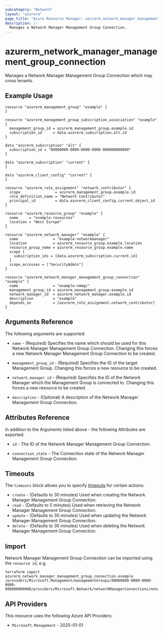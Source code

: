 ```yaml
---
subcategory: "Network"
layout: "azurerm"
page_title: "Azure Resource Manager: azurerm_network_manager_management_group_connection"
description: |-
  Manages a Network Manager Management Group Connection.
---
```


# azurerm_network_manager_management_group_connection

Manages a Network Manager Management Group Connection which may cross tenants.

## Example Usage

```hcl
resource "azurerm_management_group" "example" {
}

resource "azurerm_management_group_subscription_association" "example" {
  management_group_id = azurerm_management_group.example.id
  subscription_id     = data.azurerm_subscription.alt.id
}

data "azurerm_subscription" "alt" {
  subscription_id = "00000000-0000-0000-0000-000000000000"
}

data "azurerm_subscription" "current" {
}

data "azurerm_client_config" "current" {
}

resource "azurerm_role_assignment" "network_contributor" {
  scope                = azurerm_management_group.example.id
  role_definition_name = "Network Contributor"
  principal_id         = data.azurerm_client_config.current.object_id
}

resource "azurerm_resource_group" "example" {
  name     = "example-resources"
  location = "West Europe"
}

resource "azurerm_network_manager" "example" {
  name                = "example-networkmanager"
  location            = azurerm_resource_group.example.location
  resource_group_name = azurerm_resource_group.example.name
  scope {
    subscription_ids = [data.azurerm_subscription.current.id]
  }
  scope_accesses = ["SecurityAdmin"]
}

resource "azurerm_network_manager_management_group_connection" "example" {
  name                = "example-nmmgc"
  management_group_id = azurerm_management_group.example.id
  network_manager_id  = azurerm_network_manager.example.id
  description         = "example"
  depends_on          = [azurerm_role_assignment.network_contributor]
}
```

## Arguments Reference

The following arguments are supported:

* `name` - (Required) Specifies the name which should be used for this Network Manager Management Group Connection. Changing this forces a new Network Manager Management Group Connection to be created.

* `management_group_id` - (Required) Specifies the ID of the target Management Group. Changing this forces a new resource to be created.

* `network_manager_id` - (Required) Specifies the ID of the Network Manager which the Management Group is connected to. Changing this forces a new resource to be created.

* `description` - (Optional) A description of the Network Manager Management Group Connection.


## Attributes Reference

In addition to the Arguments listed above - the following Attributes are exported:

* `id` - The ID of the Network Manager Management Group Connection.

* `connection_state` - The Connection state of the Network Manager Management Group Connection.

## Timeouts

The `timeouts` block allows you to specify [timeouts](https://developer.hashicorp.com/terraform/language/resources/configure#define-operation-timeouts) for certain actions:

* `create` - (Defaults to 30 minutes) Used when creating the Network Manager Management Group Connection.
* `read` - (Defaults to 5 minutes) Used when retrieving the Network Manager Management Group Connection.
* `update` - (Defaults to 30 minutes) Used when updating the Network Manager Management Group Connection.
* `delete` - (Defaults to 30 minutes) Used when deleting the Network Manager Management Group Connection.

## Import

Network Manager Management Group Connection can be imported using the `resource id`, e.g.

```shell
terraform import azurerm_network_manager_management_group_connection.example /providers/Microsoft.Management/managementGroups/00000000-0000-0000-0000-000000000000/providers/Microsoft.Network/networkManagerConnections/networkManagerConnection1
```

## API Providers
<!-- This section is generated, changes will be overwritten -->
This resource uses the following Azure API Providers:

* `Microsoft.Management` - 2025-01-01
